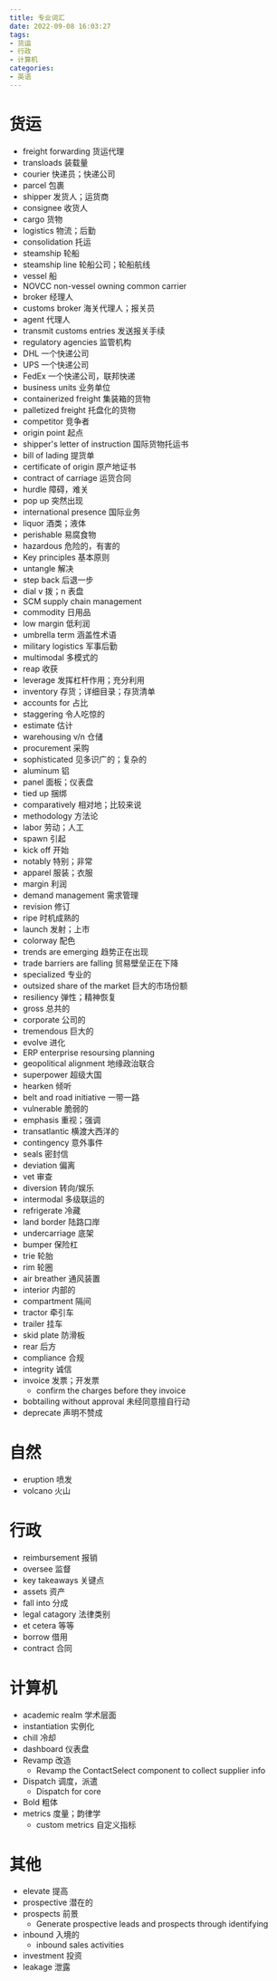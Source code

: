 ```yaml
---
title: 专业词汇
date: 2022-09-08 16:03:27
tags:
- 货运
- 行政
- 计算机
categories:
- 英语
---
```


# 货运

- freight forwarding 货运代理
- transloads 装载量
- courier 快递员；快递公司
- parcel 包裹
- shipper 发货人；运货商
- consignee 收货人
- cargo 货物
- logistics 物流；后勤
- consolidation 托运
- steamship 轮船
- steamship line 轮船公司；轮船航线
- vessel 船
- NOVCC non-vessel owning common carrier
- broker 经理人
- customs broker 海关代理人；报关员
- agent 代理人
- transmit customs entries 发送报关手续
- regulatory agencies 监管机构
- DHL 一个快递公司
- UPS 一个快递公司
- FedEx 一个快递公司，联邦快递
- business units 业务单位
- containerized freight 集装箱的货物
- palletized freight 托盘化的货物
- competitor 竞争者
- origin point 起点
- shipper's letter of instruction 国际货物托运书
- bill of lading 提货单
- certificate of origin 原产地证书
- contract of carriage 运货合同
- hurdle 障碍，难关
- pop up 突然出现
- international presence 国际业务
- liquor 酒类；液体
- perishable 易腐食物
- hazardous 危险的，有害的
- Key principles 基本原则
- untangle 解决
-  step back 后退一步
- dial v 拨；n 表盘
- SCM supply chain management
- commodity 日用品
- low margin 低利润
- umbrella term 涵盖性术语
- military logistics 军事后勤
- multimodal 多模式的
- reap 收获
- leverage 发挥杠杆作用；充分利用
- inventory 存货；详细目录；存货清单
- accounts for 占比
- staggering 令人吃惊的
- estimate 估计
- warehousing v/n 仓储
- procurement 采购
- sophisticated 见多识广的；复杂的
- aluminum 铝
- panel 面板；仪表盘
- tied up 捆绑
- comparatively 相对地；比较来说
- methodology 方法论
- labor 劳动；人工
- spawn 引起
- kick off 开始
- notably 特别；非常
- apparel 服装；衣服
- margin 利润
- demand management 需求管理
- revision 修订
- ripe 时机成熟的
- launch 发射；上市
- colorway 配色
- trends are emerging 趋势正在出现
- trade barriers are falling 贸易壁垒正在下降
- specialized 专业的
- outsized share of the market 巨大的市场份额
- resiliency 弹性；精神恢复
- gross 总共的
- corporate 公司的
- tremendous 巨大的
- evolve 进化
- ERP enterprise resoursing planning
- geopolitical alignment 地缘政治联合
- superpower 超级大国
- hearken 倾听
- belt and road initiative 一带一路
- vulnerable 脆弱的
- emphasis 重视；强调
- transatlantic 横渡大西洋的
- contingency 意外事件
- seals 密封信
- deviation 偏离
- vet 审查
- diversion 转向/娱乐
- intermodal 多级联运的
- refrigerate 冷藏
- land border 陆路口岸
- undercarriage 底架
- bumper 保险杠
- trie 轮胎
- rim 轮圈
- air breather	通风装置
- interior 内部的
- compartment 隔间
- tractor 牵引车
- trailer 挂车
- skid plate 防滑板
- rear 后方
- compliance 合规
- integrity 诚信
- invoice 发票；开发票
  - confirm the charges before they invoice
- bobtailing without approval  未经同意擅自行动
- deprecate 声明不赞成


# 自然

- eruption 喷发
- volcano 火山

# 行政

- reimbursement 报销
- oversee 监督
- key takeaways 关键点
- assets 资产
- fall into 分成
- legal catagory 法律类别
- et cetera 等等
- borrow 借用
- contract 合同

# 计算机

- academic realm 学术层面
- instantiation 实例化
- chill 冷却
- dashboard 仪表盘
- Revamp 改造
  - Revamp the ContactSelect component to collect supplier info
- Dispatch 调度，派遣
  - Dispatch for core
- Bold 粗体
- metrics 度量；韵律学
  - custom metrics 自定义指标



# 其他

- elevate 提高
- prospective 潜在的
- prospects 前景 
  - Generate prospective leads and prospects through identifying
- inbound 入境的  
  - inbound sales activities
- investment 投资
- leakage 泄露
